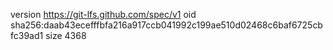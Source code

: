 version https://git-lfs.github.com/spec/v1
oid sha256:daab43ecefffbfa216a917ccb041992c199ae510d02468c6baf6725cbfc39ad1
size 4368

